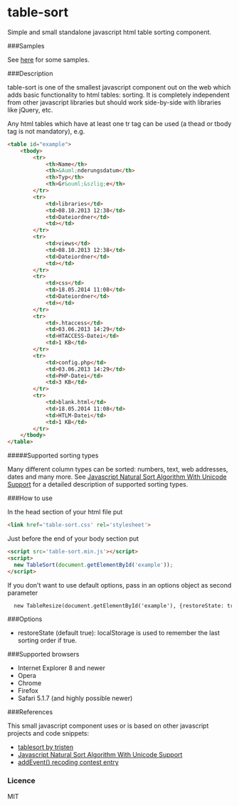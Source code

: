 table-sort
==========

Simple and small standalone javascript html table sorting component.

###Samples

See [here](http://irhc.github.io/table-sort) for some samples.

###Description

table-sort is one of the smallest javascript component out on the web which adds basic functionality to html tables: sorting. It is completely independent from other javascript libraries but should work side-by-side with libraries like jQuery, etc.

Any html tables which have at least one tr tag can be used (a thead or tbody tag is not mandatory), e.g.

```html
<table id="example">
    <tbody>
        <tr>
            <th>Name</th>
            <th>&Auml;nderungsdatum</th>
            <th>Typ</th>
            <th>Gr&ouml;&szlig;e</th>
        </tr>
        <tr>
            <td>libraries</td>
            <td>08.10.2013 12:38</td>
            <td>Dateiordner</td>
            <td></td>
        </tr>
        <tr>
            <td>views</td>
            <td>08.10.2013 12:38</td>
            <td>Dateiordner</td>
            <td></td>
        </tr>
        <tr>
            <td>css</td>
            <td>18.05.2014 11:08</td>
            <td>Dateiordner</td>
            <td></td>
        </tr>
        <tr>
            <td>.htaccess</td>
            <td>03.06.2013 14:29</td>
            <td>HTACCESS-Datei</td>
            <td>1 KB</td>
        </tr>
        <tr>
            <td>config.php</td>
            <td>03.06.2013 14:29</td>
            <td>PHP-Datei</td>
            <td>3 KB</td>
        </tr>
        <tr>
            <td>blank.html</td>
            <td>18.05.2014 11:08</td>
            <td>HTLM-Datei</td>
            <td>1 KB</td>
        </tr>
    </tbody>
</table>
```

#####Supported sorting types

Many different column types can be sorted: numbers, text, web addresses, dates and many more.
See [Javascript Natural Sort Algorithm With Unicode Support](http://www.overset.com/2008/09/01/javascript-natural-sort-algorithm-with-unicode-support/) for a detailed description of supported sorting types.

###How to use

In the head section of your html file put

```html
<link href='table-sort.css' rel='stylesheet'>
```

Just before the end of your body section put

```html
<script src='table-sort.min.js'></script>
<script>
  new TableSort(document.getElementById('example'));
</script>
```

If you don't want to use default options, pass in an options object as second parameter

```html
  new TableResize(document.getElementById('example'), {restoreState: true});
```

###Options

- restoreState (default true): localStorage is used to remember the last sorting order if true.

###Supported browsers

- Internet Explorer 8 and newer
- Opera
- Chrome
- Firefox
- Safari 5.1.7 (and highly possible newer)

###References

This small javascript component uses or is based on other javascript projects and code snippets:

- [tablesort by tristen](http://tristen.ca/tablesort/demo/)
- [Javascript Natural Sort Algorithm With Unicode Support](http://www.overset.com/2008/09/01/javascript-natural-sort-algorithm-with-unicode-support/)
- [addEvent() recoding contest entry](http://ejohn.org/apps/jselect/event.html)

### Licence

MIT


